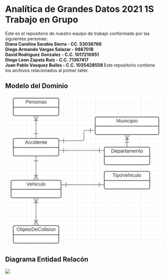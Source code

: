 # Analítica de Grandes Datos 2021 1S Trabajo en Grupo

Este es el repositorio de nuestro equipo de trabajo conformado por las siguientes personas:
<br/>
<strong>Diana Carolina Sarabia Sierra - CC. 53036766
<br/>
Diego Armando Vargas Salazar - 9867018 
<br/>
David Rodriguez Gonzalez - C.C. 1017210951
<br/>
Diego Leon Zapata Ruiz - C.C. 71367417
<br/>
Juan Pablo Vasquez Builes - C.C. 1035428558
</strong>
Este repositorio contiene los archivos relacionados al primer taller.

## Modelo del Dominio

![](https://github.com/darmandovargas/agd-2021-1s/blob/main/Diagrama%20del%20Dominio.png)

## Diagrama Entidad Relacón
![](https://github.com/darmandovargas/agd-2021-1s/blob/main/Diagrama%20Entidad%20Relaci%C3%B3n.png)
